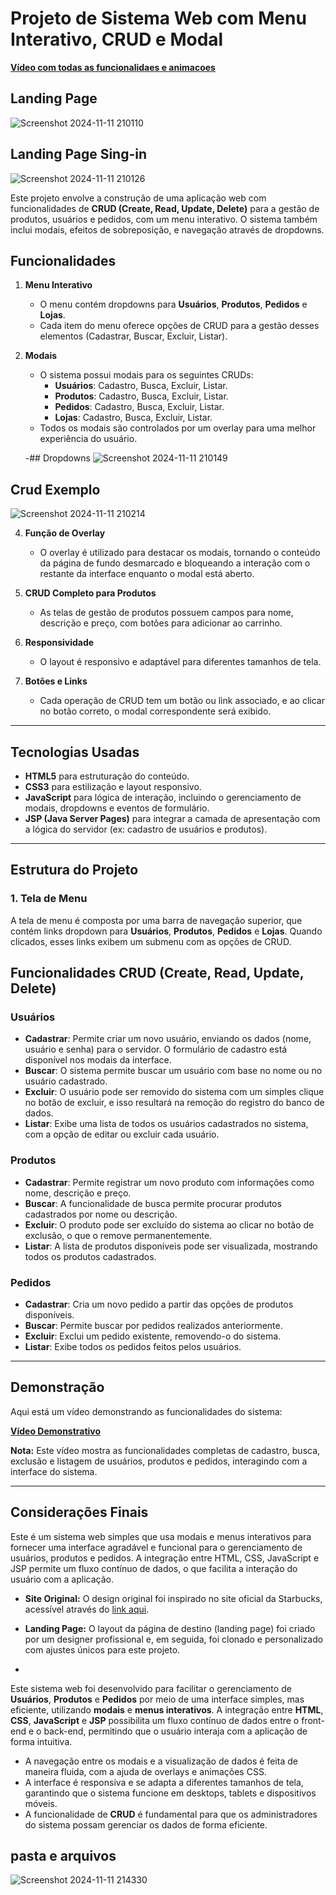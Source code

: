 # Projeto de Sistema Web com Menu Interativo, CRUD e Modal

[**Vídeo com todas as funcionalidaes e animacoes**](https://youtu.be/BRpZexAwfQc) 

## Landing Page

![Screenshot 2024-11-11 210110](https://github.com/user-attachments/assets/70ab00fa-d91c-4cf6-95b9-a23182b007d7)

## Landing Page Sing-in

![Screenshot 2024-11-11 210126](https://github.com/user-attachments/assets/dea70f16-3320-4a74-a562-9b963d953487)

 

Este projeto envolve a construção de uma aplicação web com funcionalidades de **CRUD (Create, Read, Update, Delete)** para a gestão de produtos, usuários e pedidos, com um menu interativo. O sistema também inclui modais, efeitos de sobreposição, e navegação através de dropdowns.

## Funcionalidades

1. **Menu Interativo**
   - O menu contém dropdowns para **Usuários**, **Produtos**, **Pedidos** e **Lojas**.
   - Cada item do menu oferece opções de CRUD para a gestão desses elementos (Cadastrar, Buscar, Excluir, Listar).



2. **Modais**
   - O sistema possui modais para os seguintes CRUDs:
     - **Usuários**: Cadastro, Busca, Excluir, Listar.
     - **Produtos**: Cadastro, Busca, Excluir, Listar.
     - **Pedidos**: Cadastro, Busca, Excluir, Listar.
     - **Lojas**: Cadastro, Busca, Excluir, Listar.
   - Todos os modais são controlados por um overlay para uma melhor experiência do usuário.
  
   -## Dropdowns
![Screenshot 2024-11-11 210149](https://github.com/user-attachments/assets/98858b4c-86f2-47b8-ba58-b28e16cc8589)


## Crud Exemplo
![Screenshot 2024-11-11 210214](https://github.com/user-attachments/assets/74f21155-6e80-4a49-862d-10c8cd0bcd2d)

4. **Função de Overlay**
   - O overlay é utilizado para destacar os modais, tornando o conteúdo da página de fundo desmarcado e bloqueando a interação com o restante da interface enquanto o modal está aberto.

5. **CRUD Completo para Produtos**
   - As telas de gestão de produtos possuem campos para nome, descrição e preço, com botões para adicionar ao carrinho.

6. **Responsividade**
   - O layout é responsivo e adaptável para diferentes tamanhos de tela.

7. **Botões e Links**
   - Cada operação de CRUD tem um botão ou link associado, e ao clicar no botão correto, o modal correspondente será exibido.

---

## Tecnologias Usadas

- **HTML5** para estruturação do conteúdo.
- **CSS3** para estilização e layout responsivo.
- **JavaScript** para lógica de interação, incluindo o gerenciamento de modais, dropdowns e eventos de formulário.
- **JSP (Java Server Pages)** para integrar a camada de apresentação com a lógica do servidor (ex: cadastro de usuários e produtos).

---

## Estrutura do Projeto

### 1. **Tela de Menu**

A tela de menu é composta por uma barra de navegação superior, que contém links dropdown para **Usuários**, **Produtos**, **Pedidos** e **Lojas**. Quando clicados, esses links exibem um submenu com as opções de CRUD.




## Funcionalidades CRUD (Create, Read, Update, Delete)

### **Usuários**
- **Cadastrar**: Permite criar um novo usuário, enviando os dados (nome, usuário e senha) para o servidor. O formulário de cadastro está disponível nos modais da interface.
- **Buscar**: O sistema permite buscar um usuário com base no nome ou no usuário cadastrado.
- **Excluir**: O usuário pode ser removido do sistema com um simples clique no botão de excluir, e isso resultará na remoção do registro do banco de dados.
- **Listar**: Exibe uma lista de todos os usuários cadastrados no sistema, com a opção de editar ou excluir cada usuário.

### **Produtos**
- **Cadastrar**: Permite registrar um novo produto com informações como nome, descrição e preço.
- **Buscar**: A funcionalidade de busca permite procurar produtos cadastrados por nome ou descrição.
- **Excluir**: O produto pode ser excluído do sistema ao clicar no botão de exclusão, o que o remove permanentemente.
- **Listar**: A lista de produtos disponíveis pode ser visualizada, mostrando todos os produtos cadastrados.

### **Pedidos**
- **Cadastrar**: Cria um novo pedido a partir das opções de produtos disponíveis.
- **Buscar**: Permite buscar por pedidos realizados anteriormente.
- **Excluir**: Exclui um pedido existente, removendo-o do sistema.
- **Listar**: Exibe todos os pedidos feitos pelos usuários.

---

## Demonstração

Aqui está um vídeo demonstrando as funcionalidades do sistema:

[**Vídeo Demonstrativo**](#) 

**Nota:** Este vídeo mostra as funcionalidades completas de cadastro, busca, exclusão e listagem de usuários, produtos e pedidos, interagindo com a interface do sistema.

---

## Considerações Finais

Este é um sistema web simples que usa modais e menus interativos para fornecer uma interface agradável e funcional para o gerenciamento de usuários, produtos e pedidos. A integração entre HTML, CSS, JavaScript e JSP permite um fluxo contínuo de dados, o que facilita a interação do usuário com a aplicação.

- **Site Original:** O design original foi inspirado no site oficial da Starbucks, acessível através do [link aqui](https://www.starbucks.in/dashboard).
- **Landing Page:** O layout da página de destino (landing page) foi criado por um designer profissional e, em seguida, foi clonado e personalizado com ajustes únicos para este projeto.

- 

Este sistema web foi desenvolvido para facilitar o gerenciamento de **Usuários**, **Produtos** e **Pedidos** por meio de uma interface simples, mas eficiente, utilizando **modais** e **menus interativos**. A integração entre **HTML**, **CSS**, **JavaScript** e **JSP** possibilita um fluxo contínuo de dados entre o front-end e o back-end, permitindo que o usuário interaja com a aplicação de forma intuitiva.

- A navegação entre os modais e a visualização de dados é feita de maneira fluida, com a ajuda de overlays e animações CSS.
- A interface é responsiva e se adapta a diferentes tamanhos de tela, garantindo que o sistema funcione em desktops, tablets e dispositivos móveis.
- A funcionalidade de **CRUD** é fundamental para que os administradores do sistema possam gerenciar os dados de forma eficiente.

## pasta e arquivos 

![Screenshot 2024-11-11 214330](https://github.com/user-attachments/assets/0bf43274-7611-492e-9c96-87c311e75262)

